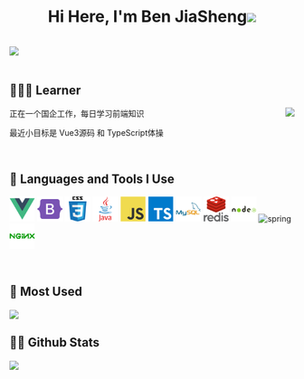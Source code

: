 <h1 align="center">Hi Here, I'm Ben JiaSheng<img src="https://github.com/blackcater/blackcater/raw/main/images/Hi.gif" height="32" /></h1>

<br />

<div>
  <a href="mailto:i@blackcater.dev">
    <img src="https://github.com/blackcater/blackcater/raw/main/images/social-gmail.svg" height="40" />
  </a>
</div>

<br />

## 🤦🏻‍♂️ Learner
<div>
  <img align="right" src="https://media1.giphy.com/media/13HgwGsXF0aiGY/giphy.gif" />
  <p align="left">正在一个国企工作，每日学习前端知识</p>
  <p align="left">最近小目标是 Vue3源码 和 TypeScript体操</p>
</div>


<br />

## 🚀 Languages and Tools I Use
<p align="left">
<img src="https://raw.githubusercontent.com/devicons/devicon/master/icons/vuejs/vuejs-original.svg" alt="vue" width="45" height="45" />
<img src="https://raw.githubusercontent.com/devicons/devicon/master/icons/bootstrap/bootstrap-plain.svg" alt="bootstrap" width="45" height="45" />
<img src="https://raw.githubusercontent.com/devicons/devicon/master/icons/css3/css3-original-wordmark.svg" alt="css3" width="45" height="45" />
<img src="https://raw.githubusercontent.com/devicons/devicon/master/icons/java/java-original-wordmark.svg" alt="java" width="45" height="45" />
<img src="https://raw.githubusercontent.com/devicons/devicon/master/icons/javascript/javascript-original.svg" alt="javascript" width="45" height="45" />
<img src="https://raw.githubusercontent.com/devicons/devicon/master/icons/typescript/typescript-original.svg" alt="typescript" width="45" height="45" />
<img src="https://raw.githubusercontent.com/devicons/devicon/master/icons/mysql/mysql-original-wordmark.svg" alt="mysql" width="45" height="45" />
<img src="https://raw.githubusercontent.com/devicons/devicon/master/icons/redis/redis-original-wordmark.svg" alt="redis" width="45" height="45" />
<img src="https://raw.githubusercontent.com/devicons/devicon/master/icons/nodejs/nodejs-original-wordmark.svg" alt="nodejs" width="45" height="45" />
<img src="https://www.vectorlogo.zone/logos/springio/springio-icon.svg" alt="spring" width="45" height="45" />
<img src="https://raw.githubusercontent.com/devicons/devicon/master/icons/nginx/nginx-original.svg" alt="nginx" width="45" height="45" />
</p>

<br />

## 🧡 Most Used

<a href="https://github.com/anuraghazra/github-readme-stats">
  <img align="center" src="https://github-readme-stats.vercel.app/api/top-langs/?username=BenLiang0419&layout=compact" />
</a>

<br />

## 👨‍💻 Github Stats

<a href="https://github.com/anuraghazra/github-readme-stats">
  <img align="center" src="https://github-readme-stats.vercel.app/api?username=BenLiang0419&hide=prs&count_private=true&show_icons=true&theme=dracula" />
</a>

